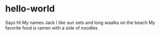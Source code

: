 # hello-world
Says Hi
My names Jack I like sun sets and long waalks on the beach 
My favorite food is ramen with a side of noodles
